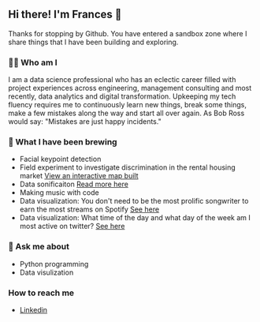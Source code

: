 ## Hi there! I'm Frances 👋

Thanks for stopping by Github. You have entered a sandbox zone where I share things that I have been building and exploring.

### 👧🏻 Who am I

I am a data science professional who has an eclectic career filled with project experiences across engineering, management consulting and most recently, data analytics and digital transformation. Upkeeping my tech fluency requires me to continuously learn new things, break some things, make a few mistakes along the way and start all over again. As Bob Ross would say: "Mistakes are just happy incidents." 

### 🧪 What I have been brewing

- Facial keypoint detection 
- Field experiment to investigate discrimination in the rental housing market [View an interactive map built](https://www.google.com/maps/d/u/0/edit?mid=1TvWV2dGcDC-7EQQ6zdbuynnPPOB055H7&usp=sharing)
- Data sonificaiton [Read more here](https://dlab.berkeley.edu/news/stumbling-upon-data-sonification-when-i-fused-my-passion-music-coding)
- Making music with code
- Data visualization: You don't need to be the most prolific songwriter to earn the most streams on Spotify [See here](https://public.tableau.com/app/profile/franny/viz/Spotify2021Top200/Dashboard1)
- Data visualization: What time of the day and what day of the week am I most active on twitter? [See here](https://public.tableau.com/app/profile/franny/viz/Mytweetsaroundtheclock/Dashboard1)

### 💬 Ask me about
- Python programming
- Data visulization

### How to reach me
- [Linkedin](https://www.linkedin.com/in/frances-leung/)

